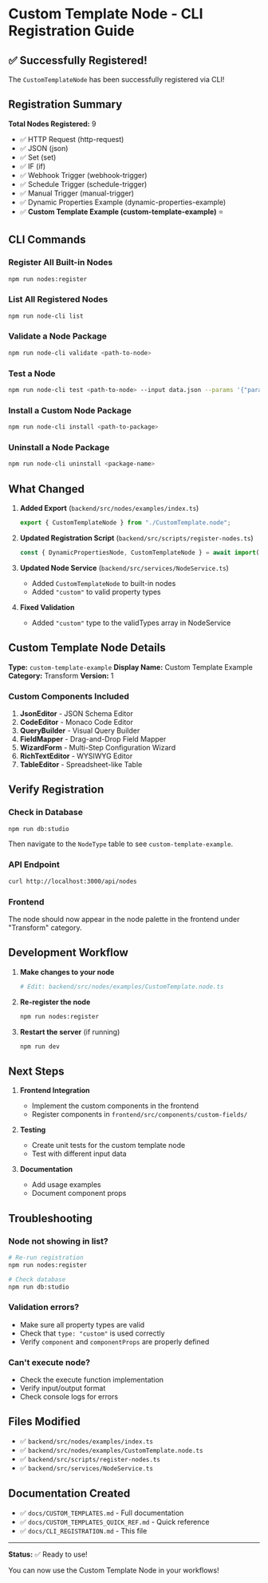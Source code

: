 # Custom Template Node - CLI Registration Guide

## ✅ Successfully Registered!

The `CustomTemplateNode` has been successfully registered via CLI!

## Registration Summary

**Total Nodes Registered:** 9
- ✅ HTTP Request (http-request)
- ✅ JSON (json)
- ✅ Set (set)
- ✅ IF (if)
- ✅ Webhook Trigger (webhook-trigger)
- ✅ Schedule Trigger (schedule-trigger)
- ✅ Manual Trigger (manual-trigger)
- ✅ Dynamic Properties Example (dynamic-properties-example)
- ✅ **Custom Template Example (custom-template-example)** ⭐

## CLI Commands

### Register All Built-in Nodes
```bash
npm run nodes:register
```

### List All Registered Nodes
```bash
npm run node-cli list
```

### Validate a Node Package
```bash
npm run node-cli validate <path-to-node>
```

### Test a Node
```bash
npm run node-cli test <path-to-node> --input data.json --params '{"param":"value"}'
```

### Install a Custom Node Package
```bash
npm run node-cli install <path-to-package>
```

### Uninstall a Node Package
```bash
npm run node-cli uninstall <package-name>
```

## What Changed

1. **Added Export** (`backend/src/nodes/examples/index.ts`)
   ```typescript
   export { CustomTemplateNode } from "./CustomTemplate.node";
   ```

2. **Updated Registration Script** (`backend/src/scripts/register-nodes.ts`)
   ```typescript
   const { DynamicPropertiesNode, CustomTemplateNode } = await import("../nodes/examples");
   ```

3. **Updated Node Service** (`backend/src/services/NodeService.ts`)
   - Added `CustomTemplateNode` to built-in nodes
   - Added `"custom"` to valid property types

4. **Fixed Validation**
   - Added `"custom"` type to the validTypes array in NodeService

## Custom Template Node Details

**Type:** `custom-template-example`
**Display Name:** Custom Template Example
**Category:** Transform
**Version:** 1

### Custom Components Included

1. **JsonEditor** - JSON Schema Editor
2. **CodeEditor** - Monaco Code Editor
3. **QueryBuilder** - Visual Query Builder
4. **FieldMapper** - Drag-and-Drop Field Mapper
5. **WizardForm** - Multi-Step Configuration Wizard
6. **RichTextEditor** - WYSIWYG Editor
7. **TableEditor** - Spreadsheet-like Table

## Verify Registration

### Check in Database
```bash
npm run db:studio
```
Then navigate to the `NodeType` table to see `custom-template-example`.

### API Endpoint
```bash
curl http://localhost:3000/api/nodes
```

### Frontend
The node should now appear in the node palette in the frontend under "Transform" category.

## Development Workflow

1. **Make changes to your node**
   ```bash
   # Edit: backend/src/nodes/examples/CustomTemplate.node.ts
   ```

2. **Re-register the node**
   ```bash
   npm run nodes:register
   ```

3. **Restart the server** (if running)
   ```bash
   npm run dev
   ```

## Next Steps

1. **Frontend Integration**
   - Implement the custom components in the frontend
   - Register components in `frontend/src/components/custom-fields/`

2. **Testing**
   - Create unit tests for the custom template node
   - Test with different input data

3. **Documentation**
   - Add usage examples
   - Document component props

## Troubleshooting

### Node not showing in list?
```bash
# Re-run registration
npm run nodes:register

# Check database
npm run db:studio
```

### Validation errors?
- Make sure all property types are valid
- Check that `type: "custom"` is used correctly
- Verify `component` and `componentProps` are properly defined

### Can't execute node?
- Check the execute function implementation
- Verify input/output format
- Check console logs for errors

## Files Modified

- ✅ `backend/src/nodes/examples/index.ts`
- ✅ `backend/src/nodes/examples/CustomTemplate.node.ts`
- ✅ `backend/src/scripts/register-nodes.ts`
- ✅ `backend/src/services/NodeService.ts`

## Documentation Created

- ✅ `docs/CUSTOM_TEMPLATES.md` - Full documentation
- ✅ `docs/CUSTOM_TEMPLATES_QUICK_REF.md` - Quick reference
- ✅ `docs/CLI_REGISTRATION.md` - This file

---

**Status:** ✅ Ready to use!

You can now use the Custom Template Node in your workflows!
